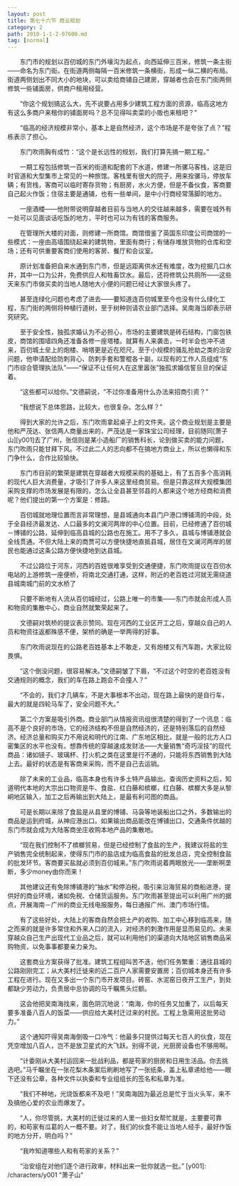 ```yaml
---
layout: post
title: 第七十六节 商业规划
category: 2
path: 2010-1-1-2-07600.md
tag: [normal]
---
```


　　东门市的规划以百仞城的东门外壕沟为起点，向西延伸三百米，修筑一条主街——命名为东门街。在街道两侧每隔一百米修筑一条横街，形成一纵二横的布局。街道两侧划出不同大小的地块，可以卖给商铺自己建房，穿越者也会在东门街两侧修筑一些铺面房，供商户租用经营。

　　“你这个规划搞这么大，先不说要占用多少建筑工程方面的资源，临高这地方有这么多商户来租你的铺面房吗？总不见得叫卖菜的小贩也来租吧？”

　　“临高的经济规模非常小，基本上是自然经济，这个市场是不是夸张了点？”程栋表示了担心。

　　东门吹雨胸有成竹：“这个是长远性的规划，我们打算先搞一期工程。”

　　一期工程包括修筑一百米的街道和配套的下水道，修建一所骡马客栈，这是旧时官道和大型集市上常见的一种旅馆。客栈里有很大的院子，用来拴骡马，停放车辆；有货栈，客商可以临时寄存货物；有厨房，水火方便，但是不备伙食，客商要自己起火作饭；住宿主要是通铺，也有一些单间，是中小行商经常落脚的地方。

　　一座酒楼——他附带说明穿越者目前与当地人的交往越来越多，需要在城外有一处可以见面谈话吃饭的地方，平时也可以为有钱的客商服务。

　　在管理所大楼的对面，则修建一所商馆。商馆借鉴了英国东印度公司商馆的一些模式：一座由高墙围绕起来的建筑物，里面有商行；有储存堆放货物的仓库和空场；还有可供重要客商们使用的客房、餐厅和会议室。

　　原计划准备把自来水通到东门市，但是远距离供水还有难度，改为挖掘几口水井，其中一口为公井，免费供应人和牲畜饮水。最后，还将修筑公共厕所——这些天来东门市做买卖的当地人随地大小便的问题已经让大家很头疼了。

　　甚至连绿化问题也考虑了进去——要知道连百仞城里至今也没有什么绿化工程，东门街的两侧将种植行道树，至于树种则请农业部门选择。吴南海当即表示研究研究。

　　至于安全性，独孤求婚认为不必担心，市场的主要建筑是砖石结构，门窗包铁皮，商馆的围墙四角还准备各修一座塔楼。就算有人来袭击，一时半会也冲不进来，百仞城土垒上的炮楼、哨塔更是近在咫尺。至于小规模的骚乱抢劫之类的治安问题，他申请配给防刺背心、防刺手套和警棍各十副，以现有的工作人员组成“东门市综合管理执法队”——“保证不让任何人在这里嚣张”独孤求婚信誓旦旦的保证着。

　　“这些都可以给你。”文德嗣说，“不过你准备用什么办法来招商引资？”

　　“我想说下总体思路，比较大，也很复杂。怎么样？”

　　得到大家的允许之后，东门吹雨拿起桌子上的文件夹。这个商业规划是主要是他和严茂达、张信两人商量出来的，严茂达是一家珠宝公司经理，目前随同[萧子山][y001]去了广州，张信则是某小造船厂的销售科长，论到做买卖的能力问题，东门吹雨只能甘拜下风。不过此二人的志向都不在搞地方商业上，所以也懒得和东门争什么，合作比较愉快。

　　东门市目前的繁荣是建筑在穿越者大规模采购的基础上，有了五百多个高消耗的现代人巨大消费量，才吸引了许多人来这里经商贸易。但是只靠这样大规模集团采购支撑的市场发展是有限的，怎么让全县甚至邻县的人都来这个地方经商和消费呢？他们提出的第一个方案是：修路。

　　百仞城就地理位置而言非常理想，是县城通向本县门户港口博铺湾的中段，处于全县经济最发达、人口最多的文澜河两岸的中心位置。目前，已经修通了百仞城－博铺的公路，延伸到临高县城的公路也在施工。用不了多久，县城与博铺港就会全线贯通。不但大陆上来的商贾可以方便快捷地直抵县城，居住在文澜河两岸的居民也能通过这条公路方便快捷地到达县城。

　　不过公路位于河东，河西的百姓很难享受到交通便捷，东门吹雨提议在百仞水电站的上游修筑一座便桥，将南北交通打通，这样，附近的老百姓过河就无需绕道县城南城门前的文水桥了

　　只要不断地有人流从百仞城经过，公路上唯一的市集――东门市就会形成人员和物资的集散中心，商业自然就繁荣起来了。

　　文德嗣对筑桥的提议表示赞同。现在河西的工业区开工之后，穿越众自己的人员和物资往返都殊感不便，架桥的确是一举两得的好事。

　　东门吹雨说现在的公路老百姓基本上不敢走，又有炮楼又有汽车跑，大家比较畏惧。

　　“这个倒没问题，很容易解决。”文德嗣皱了下眉，“不过这个时空的老百姓没有交通规则的概念，我们的车在路上跑会不会撞人？”

　　“不会的，我们才几辆车，不是大事根本不出动，现在路上最快的是自行车，最大的就是四轮马车了，安全问题不大。”

　　第二个方案是吸引外商。商业部门从情报资讯组很清楚的得到了一个讯息：临高不是个良好的市场，它的经济结构不但是自然经济的，还是特别落后的自然经济。经济总量和购买力不用说和明代的江南、广东地区相比，就是一般的北方人口密集区的水平也没有。想靠传统的穿越速成发财法――大量销售“奇巧淫技”的现代商品：诸如镜子、玻璃杯、打火机之类在这里是行不通的，只能将东西销售到大陆上去。最好的状态是有客商来采购，而不是自己去运销。

　　除了未来的工业品，临高本身也有许多土特产品输出。查询历史资料之后，知道明代本地的大宗出口物资是牛、食盐、红白藤和槟榔，红白藤、槟榔大多是从黎峒地区输入，加工之后再输出到大陆上，是最有利可图的商品。

　　可是长期以来除了食盐是从县里的博铺、马袅等地装船出口之外，多数输出的商品是运到府城，从神应港出口。如果输出商品能改在博铺出口，交通条件优越的东门市就会成为大陆客商坐庄收购本地产品的集散地。

　　“现在我们控制不了槟榔贸易，但是已经控制了食盐的生产，我建议将盐的生产销售完全统制起来，使得东门市的盐店成为临高食盐的批发总店，完全控制食盐的批发环节。客商要买盐就必须到百仞城来。”东门吹雨说着两眼放光——垄断啊垄断，多少money由你而来！

　　其他建议还有免除博铺港的“抽水”和停泊税，吸引来沿海贸易的商船进港，提供好的商业环境，诸如免税、仓储货运服务。东门吹雨甚至提出可以利用广州的据点，开展海南－广州的商业无线电报服务，每日通报广州、澳门市场行情。

　　有了这些好处，大陆上的客商自然会把土产的收购、加工中心移到临高来，随之而来的就是许多常住和外来人口的流入，对经济的刺激作用是显而易见的。未来穿越众自己生产出现代工业品之后，就可以利用他们的渠道向大陆地区销售商品采购物资，以免事事都要亲力亲为。

　　这套商业方案获得了批准。建筑工程组叫苦不迭，他们任务繁重：通往县城的公路刚刚完工；从大美村迁徙来的近二百户人家需要安置房；百仞城本身还有许多工程在进行。现在又多出一个东门市开发项目。砖窑、水泥窑日夜开工生产，到处都缺少劳动力，负责居中总协调的马千瞩焦头烂额。

　　这会他把吴南海找来，面色阴沉地说：“南海，你的任务又加重了，以后每天要多准备八百人的饭菜——供应给大美村迁过来的村民。工程上急需用这批劳动力。”

　　这个通知吓得吴南海倒吸一口冷气：他最多只提供过每天七百人的伙食，现在凭空增加八百人，岂不是放卫星式的大飞跃。别得不说，光厨房设备也不够用啊。

　　“计委刚从大美村运回来一批战利品，都是苟家的厨房和日用生活品。你去挑选吧。”马千瞩坐在一张花梨木条案后刷刷地写了一张纸条，盖上私章递给他——眼下还没有公章，各种文件以执委和专业组组长的签名和私章为准。

　　“我们不种地，光烧饭都来不及吧！”吴南海因为最近总是忙于当火头军，来不及搞他心爱的农业而爆发了。

　　“人，你尽管挑，大美村的迁徙过来的人里一些妇女帮忙就是，主要要可靠的，和苟家有瓜葛的人一概不要。对了，我们的伙食不能让当地人经手，最好作饭的地方分开，明白吗？”

　　“我咋知道哪些人和有苟家的关系？”

　　“治安组在对他们逐个进行政审，材料出来一批你就选一批。”
[y001]: /characters/y001 "萧子山"
